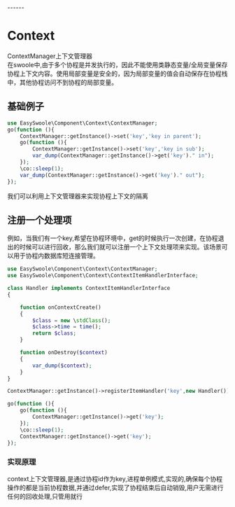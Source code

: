 <head>
     <title>EasySwoole 上下文管理|swoole 上下文管理|swoole context|协程上下文管理|协程 context</title>
     <meta name="keywords" content="EasySwoole 上下文管理|swoole 上下文管理|swoole context|协程上下文管理|协程 context"/>
     <meta name="description" content="EasySwoole 上下文管理|swoole 上下文管理|swoole context|协程上下文管理|协程 context"/>
</head>
---<head>---

# Context
ContextManager上下文管理器  
在swoole中,由于多个协程是并发执行的，因此不能使用类静态变量/全局变量保存协程上下文内容。使用局部变量是安全的，因为局部变量的值会自动保存在协程栈中，其他协程访问不到协程的局部变量。  

##  基础例子
```php
use EasySwoole\Component\Context\ContextManager;
go(function (){
    ContextManager::getInstance()->set('key','key in parent');
    go(function (){
        ContextManager::getInstance()->set('key','key in sub');
        var_dump(ContextManager::getInstance()->get('key')." in");
    });
    \co::sleep(1);
    var_dump(ContextManager::getInstance()->get('key')." out");
});
```
我们可以利用上下文管理器来实现协程上下文的隔离

## 注册一个处理项

例如，当我们有一个key,希望在协程环境中，get的时候执行一次创建，在协程退出的时候可以进行回收，那么我们就可以注册一个上下文处理项来实现。该场景可以用于协程内数据库短连接管理。

```php
use EasySwoole\Component\Context\ContextManager;
use EasySwoole\Component\Context\ContextItemHandlerInterface;

class Handler implements ContextItemHandlerInterface
{

    function onContextCreate()
    {
        $class = new \stdClass();
        $class->time = time();
        return $class;
    }

    function onDestroy($context)
    {
        var_dump($context);
    }
}

ContextManager::getInstance()->registerItemHandler('key',new Handler());

go(function (){
    go(function (){
        ContextManager::getInstance()->get('key');
    });
    \co::sleep(1);
    ContextManager::getInstance()->get('key');
});
```

### 实现原理
context上下文管理器,是通过协程id作为key,进程单例模式,实现的,确保每个协程操作的都是当前协程数据,并通过defer,实现了协程结束后自动销毁,用户无需进行任何的回收处理,只管用就行
